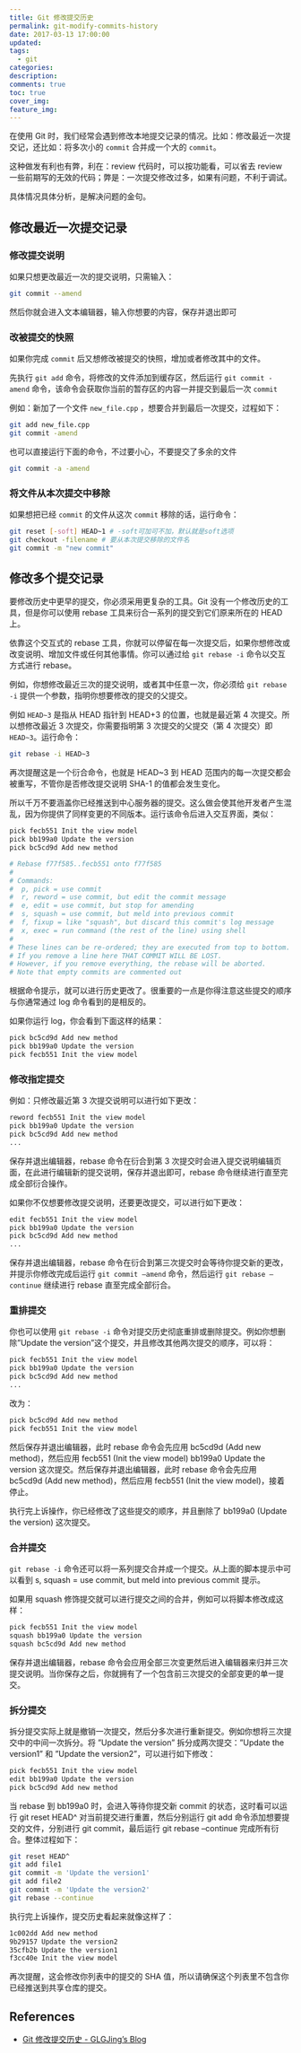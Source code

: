 ```yaml
---
title: Git 修改提交历史
permalink: git-modify-commits-history
date: 2017-03-13 17:00:00
updated:
tags:
  - git
categories:
description:
comments: true
toc: true
cover_img:
feature_img:
---
```


在使用 Git 时，我们经常会遇到修改本地提交记录的情况。比如：修改最近一次提交记，还比如：将多次小的 `commit` 合并成一个大的 `commit`。

这种做发有利也有弊，利在：review 代码时，可以按功能看，可以省去 review 一些前期写的无效的代码；弊是：一次提交修改过多，如果有问题，不利于调试。

具体情况具体分析，是解决问题的金句。

## 修改最近一次提交记录

### 修改提交说明

如果只想更改最近一次的提交说明，只需输入：

```bash
git commit --amend
```

然后你就会进入文本编辑器，输入你想要的内容，保存并退出即可

### 改被提交的快照

如果你完成 `commit` 后又想修改被提交的快照，增加或者修改其中的文件。

先执行 `git add` 命令，将修改的文件添加到缓存区，然后运行 `git commit -amend` 命令，该命令会获取你当前的暂存区的内容一并提交到最后一次 `commit`

例如：新加了一个文件 `new_file.cpp` ，想要合并到最后一次提交，过程如下：

```bash
git add new_file.cpp
git commit -amend
```

也可以直接运行下面的命令，不过要小心，不要提交了多余的文件

```bash
git commit -a -amend
```

### 将文件从本次提交中移除

如果想把已经 `commit` 的文件从这次 `commit` 移除的话，运行命令：

```bash
git reset [-soft] HEAD~1 # -soft可加可不加，默认就是soft选项
git checkout -filename # 要从本次提交移除的文件名
git commit -m "new commit"
```

<!-- more -->

## 修改多个提交记录

要修改历史中更早的提交，你必须采用更复杂的工具。Git 没有一个修改历史的工具，但是你可以使用 rebase 工具来衍合一系列的提交到它们原来所在的 HEAD 上。

依靠这个交互式的 rebase 工具，你就可以停留在每一次提交后，如果你想修改或改变说明、增加文件或任何其他事情。你可以通过给 `git rebase -i` 命令以交互方式进行 rebase。

例如，你想修改最近三次的提交说明，或者其中任意一次，你必须给 `git rebase -i` 提供一个参数，指明你想要修改的提交的父提交。

例如 `HEAD~3` 是指从 HEAD 指针到 HEAD+3 的位置，也就是最近第 4 次提交。所以想修改最近 3 次提交，你需要指明第 3 次提交的父提交（第 4 次提交）即 `HEAD~3`。运行命令：

```bash
git rebase -i HEAD~3
```

再次提醒这是一个衍合命令，也就是 HEAD~3 到 HEAD 范围内的每一次提交都会被重写，不管你是否修改提交说明 SHA-1 的值都会发生变化。

所以千万不要涵盖你已经推送到中心服务器的提交。这么做会使其他开发者产生混乱，因为你提供了同样变更的不同版本。运行该命令后进入交互界面，类似：

```bash
pick fecb551 Init the view model
pick bb199a0 Update the version
pick bc5cd9d Add new method

# Rebase f77f585..fecb551 onto f77f585
#
# Commands:
#  p, pick = use commit
#  r, reword = use commit, but edit the commit message
#  e, edit = use commit, but stop for amending
#  s, squash = use commit, but meld into previous commit
#  f, fixup = like "squash", but discard this commit's log message
#  x, exec = run command (the rest of the line) using shell
#
# These lines can be re-ordered; they are executed from top to bottom.
# If you remove a line here THAT COMMIT WILL BE LOST.
# However, if you remove everything, the rebase will be aborted.
# Note that empty commits are commented out
```

根据命令提示，就可以进行历史更改了。很重要的一点是你得注意这些提交的顺序与你通常通过 log 命令看到的是相反的。

如果你运行 log，你会看到下面这样的结果：

```bash
pick bc5cd9d Add new method
pick bb199a0 Update the version
pick fecb551 Init the view model
```

### 修改指定提交

例如：只修改最近第 3 次提交说明可以进行如下更改：

```bash
reword fecb551 Init the view model
pick bb199a0 Update the version
pick bc5cd9d Add new method
...
```

保存并退出编辑器，rebase 命令在衍合到第 3 次提交时会进入提交说明编辑页面，在此进行编辑新的提交说明，保存并退出即可，rebase 命令继续进行直至完成全部衍合操作。

如果你不仅想要修改提交说明，还要更改提交，可以进行如下更改：

```bash
edit fecb551 Init the view model
pick bb199a0 Update the version
pick bc5cd9d Add new method
...
```

保存并退出编辑器，rebase 命令在衍合到第三次提交时会等待你提交新的更改，并提示你修改完成后运行 `git commit –amend` 命令，然后运行 `git rebase –continue` 继续进行 rebase 直至完成全部衍合。

### 重排提交

你也可以使用 `git rebase -i` 命令对提交历史彻底重排或删除提交。例如你想删除”Update the version”这个提交，并且修改其他两次提交的顺序，可以将：

```bash
pick fecb551 Init the view model
pick bb199a0 Update the version
pick bc5cd9d Add new method
...
```

改为：

```bash
pick bc5cd9d Add new method
pick fecb551 Init the view model
```

然后保存并退出编辑器，此时 rebase 命令会先应用 bc5cd9d (Add new method)，然后应用 fecb551 (Init the view model) bb199a0 Update the version 这次提交。然后保存并退出编辑器，此时 rebase 命令会先应用 bc5cd9d (Add new method)，然后应用 fecb551 (Init the view model)，接着停止。

执行完上诉操作，你已经修改了这些提交的顺序，并且删除了 bb199a0 (Update the version) 这次提交。

### 合并提交

`git rebase -i` 命令还可以将一系列提交合并成一个提交。从上面的脚本提示中可以看到 s, squash = use commit, but meld into previous commit 提示。

如果用 squash 修饰提交就可以进行提交之间的合并，例如可以将脚本修改成这样：

```bash
pick fecb551 Init the view model
squash bb199a0 Update the version
squash bc5cd9d Add new method
```

保存并退出编辑器，rebase 命令会应用全部三次变更然后进入编辑器来归并三次提交说明。当你保存之后，你就拥有了一个包含前三次提交的全部变更的单一提交。

### 拆分提交

拆分提交实际上就是撤销一次提交，然后分多次进行重新提交。例如你想将三次提交中的中间一次拆分。将 ”Update the version” 拆分成两次提交：”Update the version1” 和 ”Update the version2”，可以进行如下修改：

```bash
pick fecb551 Init the view model
edit bb199a0 Update the version
pick bc5cd9d Add new method
```

当 rebase 到 bb199a0 时，会进入等待你提交新 commit 的状态，这时看可以运行 git reset HEAD^ 对当前提交进行重置，然后分别运行 git add 命令添加想要提交的文件，分别进行 git commit，最后运行 git rebase –continue 完成所有衍合。整体过程如下：

```bash
git reset HEAD^
git add file1
git commit -m 'Update the version1'
git add file2
git commit -m 'Update the version2'
git rebase --continue
```

执行完上诉操作，提交历史看起来就像这样了：

```bash
1c002dd Add new method
9b29157 Update the version2
35cfb2b Update the version1
f3cc40e Init the view model
```

再次提醒，这会修改你列表中的提交的 SHA 值，所以请确保这个列表里不包含你已经推送到共享仓库的提交。

## References

- [Git 修改提交历史 - GLGJing&#8217;s Blog](http://glgjing.github.io/blog/2015/01/06/git-xiu-gai-ti-jiao-li-shi/)
